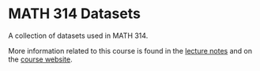 # MATH 314 Datasets

A collection of datasets used in MATH 314.

More information related to this course is found in the [lecture
notes](https://314.roualdes.us) and on the [course website](https://roualdes.us/teaching).

